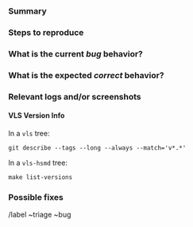 ### Summary

<!-- Summarize the bug encountered concisely. -->

### Steps to reproduce

<!-- Describe how one can reproduce the issue - this is very important. Please use an ordered list. -->

### What is the current *bug* behavior?

<!-- Describe what actually happens. -->

### What is the expected *correct* behavior?

<!-- Describe what you should see instead. -->

### Relevant logs and/or screenshots

<!-- Paste any relevant logs - please use code blocks (```) to format console output, logs, and code
 as it's tough to read otherwise. -->

#### VLS Version Info

<!--  Input any the version of VLS you are running. -->

In a `vls` tree:
```
git describe --tags --long --always --match='v*.*'
```
In a `vls-hsmd` tree:
```
make list-versions
```

### Possible fixes

<!-- If you can, link to the line of code that might be responsible for the problem. -->

<!-- Please do not change the below as it helps us to classify new issues. You are welcome to choose additional labels as needed. -->
/label ~triage ~bug